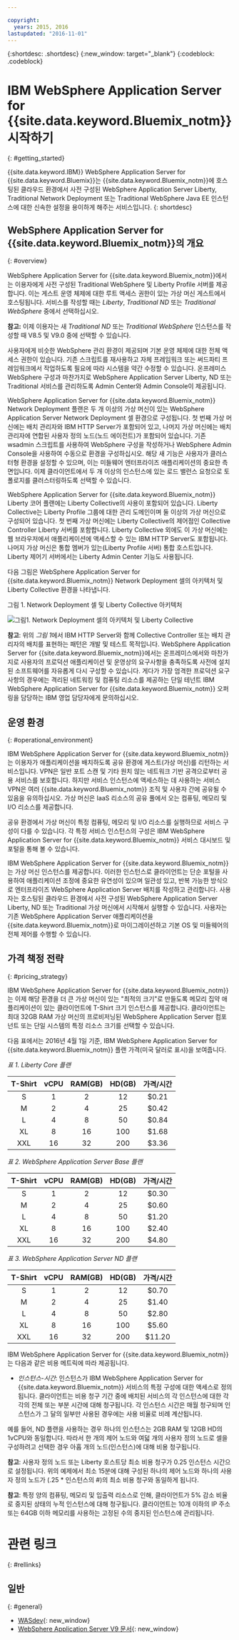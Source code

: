 ```yaml
---

copyright:
  years: 2015, 2016
lastupdated: "2016-11-01"
---
```


{:shortdesc: .shortdesc}
{:new_window: target="_blank"}
{:codeblock: .codeblock}

# IBM WebSphere Application Server for {{site.data.keyword.Bluemix_notm}} 시작하기
{: #getting_started}

{{site.data.keyword.IBM}} WebSphere Application Server for {{site.data.keyword.Bluemix}}는 {{site.data.keyword.Bluemix_notm}}에 호스팅된 클라우드 환경에서 사전 구성된 WebSphere Application Server Liberty, Traditional Network Deployment 또는 Traditional WebSphere Java EE 인스턴스에 대한 신속한 설정을 용이하게 해주는 서비스입니다.
{: shortdesc}

## WebSphere Application Server for {{site.data.keyword.Bluemix_notm}}의 개요
{: #overview}

WebSphere Application Server for {{site.data.keyword.Bluemix_notm}}에서는 이용자에게 사전 구성된 Traditional WebSphere 및 Liberty Profile 서버를 제공합니다. 이는 게스트 운영 체제에 대한 루트 액세스 권한이 있는 가상 머신 게스트에서 호스팅됩니다. 서비스를 작성할 때는 *Liberty*, *Traditional ND* 또는 *Traditional WebSphere* 중에서 선택하십시오. 

**참고:** 이제 이용자는 새 *Traditional ND* 또는 *Traditional WebSphere* 인스턴스를 작성할 때 V8.5 및 V9.0 중에 선택할 수 있습니다. 

사용자에게 비슷한 WebSphere 관리 환경이 제공되며 기본 운영 체제에 대한
전체 액세스 권한이 있습니다. 기존 스크립트를 재사용하고 자체 프레임워크 또는 써드파티
프레임워크에서 작업하도록 필요에 따라 시스템을 약간 수정할 수 있습니다. 온프레미스 WebSphere 구성과 마찬가지로 WebSphere Application Server Liberty, ND 또는 Traditional 서비스를 관리하도록 Admin Center와 Admin Console이 제공됩니다.

WebSphere Application Server for {{site.data.keyword.Bluemix_notm}} Network Deployment 플랜은 두 개 이상의 가상 머신이 있는 WebSphere Application Server Network Deployment 셀 환경으로 구성됩니다. 첫 번째 가상 머신에는 배치 관리자와 IBM HTTP Server가 포함되어 있고, 나머지 가상 머신에는 배치 관리자에 연합된 사용자 정의 노드(노드 에이전트)가 포함되어 있습니다. 기존 wsadmin 스크립트를 사용하여 WebSphere 구성을 작성하거나
WebSphere Admin Console을 사용하여 수동으로 환경을 구성하십시오. 해당 새 기능은
사용자가 클러스터형 환경을 설정할 수 있으며, 이는 미들웨어 엔터프라이즈 애플리케이션의 중요한 측면입니다. 이제 클라이언트에서 두 개 이상의
인스턴스에 있는 로드 밸런스 요청으로 토폴로지를 클러스터링하도록 선택할 수 있습니다.


WebSphere Application Server for {{site.data.keyword.Bluemix_notm}} Liberty 코어 플랜에는 Liberty Collective의 사용이 포함되어 있습니다. Liberty Collective는 Liberty Profile 그룹에 대한 관리 도메인이며 둘 이상의 가상 머신으로 구성되어 있습니다. 첫 번째
가상 머신에는 Liberty Collective의 제어점인 Collective Controller Liberty 서버를
포함합니다. Liberty Collective 외에도 이 가상 머신에는 웹 브라우저에서
애플리케이션에 액세스할 수 있는 IBM HTTP Server도 포함됩니다. 나머지
가상 머신은 통합 멤버가 있는(Liberty Profile 서버) 통합
호스트입니다. Liberty 제어기 서버에서는 Liberty Admin Center 기능도 사용됩니다.

다음 그림은 WebSphere Application Server for {{site.data.keyword.Bluemix_notm}} Network Deployment 셀의 아키텍처 및 Liberty Collective 환경을 나타냅니다.

그림 1. Network Deployment 셀 및 Liberty Collective 아키텍처

![그림1. Network Deployment 셀의 아키텍처 및 Liberty Collective](images/CellCollectiveDiagram.gif)

**참고**: 위의 *그림 1*에서 IBM HTTP Server와 함께 Collective Controller 또는 배치 관리자의 배치를 표현하는 패턴은 개발 및 테스트 목적입니다. WebSphere Application Server for {{site.data.keyword.Bluemix_notm}}에서는 온프레미스에서와 마찬가지로 사용자의 프로덕션 애플리케이션 및 운영상의 요구사항을 충족하도록 사전에 설치된 소프트웨어를 자유롭게 다시 구성할 수 있습니다. 게다가 가장 엄격한 프로덕션 요구사항의 경우에는 격리된 네트워킹 및 컴퓨팅 리소스를 제공하는 단일 테넌트 IBM WebSphere Application Server for {{site.data.keyword.Bluemix_notm}} 오퍼링을 담당하는 IBM 영업 담당자에게 문의하십시오. 


## 운영 환경
{: #operational_environment}

IBM WebSphere Application Server for {{site.data.keyword.Bluemix_notm}}는 이용자가 애플리케이션을 배치하도록 공유 환경에 게스트(가상 머신)를 리턴하는 서비스입니다. VPN은
일반 포트 스캔 및 기타 원치 않는 네트워크 기반 공격으로부터 공용 서비스를 보호합니다.
하지만 서비스 인스턴스에 액세스하는 데 사용하는 서비스 VPN은 여러 {{site.data.keyword.Bluemix_notm}} 조직 및 사용자 간에 공유될 수 있음을 유의하십시오. 가상 머신은 IaaS 리소스의 공유 풀에서 오는 컴퓨팅, 메모리 및 I/O 리소스를 제공합니다. 

공유 환경에서 가상 머신이 특정 컴퓨팅, 메모리 및 I/O 리소스를 실행하므로
서비스 구성이 다를 수 있습니다. 각 특정 서비스 인스턴스의 구성은 IBM WebSphere Application Server for {{site.data.keyword.Bluemix_notm}} 서비스 대시보드 및 포털을 통해 볼 수 있습니다.

IBM WebSphere Application Server for {{site.data.keyword.Bluemix_notm}}는 가상 머신 인스턴스를 제공합니다. 이러한 인스턴스로 클라이언트는 단순 포털을 사용하여 애플리케이션 조정에 중요한 유연성이 있으며 일관성 있고, 반복 가능한 방식으로 엔터프라이즈 WebSphere Application Server 배치를 작성하고 관리합니다. 사용자는 호스팅된 클라우드 환경에서 사전 구성된 WebSphere Application Server Liberty, ND 또는 Traditional 가상 머신에서 시작해서 실행할 수 있습니다. 사용자는 기존 WebSphere Application Server 애플리케이션을 {{site.data.keyword.Bluemix_notm}}로 마이그레이션하고 기본 OS 및 미들웨어의 전체 제어를 수행할 수 있습니다. 

## 가격 책정 전략
{: #pricing_strategy}

IBM WebSphere Application Server for {{site.data.keyword.Bluemix_notm}}는 이제 해당 환경을 더 큰 가상 머신이 있는 "최적의 크기"로 만들도록 메모리 집약 애플리케이션이 있는 클라이언트에 T-Shirt 크기 인스턴스를 제공합니다. 클라이언트는 최대 32GB RAM 가상 머신의 프로비저닝된 WebSphere Application Server 컴포넌트 또는 단일 시스템의 특정 리소스 크기를 선택할 수 있습니다.

다음 표에서는 2016년 4월 1일 기준, IBM WebSphere Application Server for {{site.data.keyword.Bluemix_notm}} 플랜 가격(미국 달러로 표시)을 보여줍니다.

*표 1. Liberty Core 플랜*

| **T-Shirt** | **vCPU** | **RAM(GB)** | **HD(GB)** | **가격/시간** |       
|:-------------:|:----------:|:--------------:|:-------------:|:--------------:|
| S | 1 | 2 | 12 | $0.21 |
| M | 2 | 4 | 25 | $0.42 |
| L | 4 | 8 | 50 | $0.84 |
| XL | 8 | 16 | 100 | $1.68 |
| XXL | 16 | 32 | 200 | $3.36 |

*표 2. WebSphere Application Server Base 플랜*

| **T-Shirt** | **vCPU** | **RAM(GB)** | **HD(GB)** | **가격/시간** |       
|:-------------:|:----------:|:--------------:|:-------------:|:--------------:|
| S | 1 | 2 | 12 | $0.30 |
| M | 2 | 4 | 25 | $0.60 |
| L | 4 | 8 | 50 | $1.20 |
| XL | 8 | 16 | 100 | $2.40 |
| XXL | 16 | 32 | 200 | $4.80 |

*표 3. WebSphere Application Server ND 플랜*

| **T-Shirt** | **vCPU** | **RAM(GB)** | **HD(GB)** | **가격/시간** |       
|:-------------:|:----------:|:--------------:|:-------------:|:--------------:|
| S | 1 | 2 | 12 | $0.70 |
| M | 2 | 4 | 25 | $1.40 |
| L | 4 | 8 | 50 | $2.80 |
| XL | 8 | 16 | 100 | $5.60 |
| XXL | 16 | 32 | 200 | $11.20 |

<p></p>

IBM WebSphere Application Server for {{site.data.keyword.Bluemix_notm}}는 다음과 같은 비용 메트릭에 따라 제공됩니다. 

*  *인스턴스-시간*: 인스턴스가 IBM WebSphere Application Server for {{site.data.keyword.Bluemix_notm}} 서비스의 특정 구성에 대한 액세스로 정의됩니다. 클라이언트는 비용 청구 기간 중에 배치된 서비스의 각 인스턴스에 대한 각각의 전체 또는 부분 시간에 대해 청구됩니다. 각 인스턴스 시간은 매월 청구되며 인스턴스가 그 달의 일부만 사용된 경우에는 사용 비율로 비례 계산됩니다. 

예를 들어, ND 플랜을 사용하는 경우 하나의 인스턴스는 2GB RAM 및 12GB HD의 1vCPU와 동일합니다. 따라서 한 개의 제어 노드와 여덟 개의 사용자 정의 노드로 셀을 구성하려고 선택한 경우 아홉 개의 노드(인스턴스)에 대해 비용 청구됩니다.

**참고**: 사용자 정의 노드 또는 Liberty 호스트당 최소 비용 청구가 0.25 인스턴스 시간으로 설정됩니다. 위의 예제에서 최소 15분에 대해 구성된 하나의 제어 노드와 하나의 사용자 정의 노드가 (.25 * 인스턴스의 #)의 최소 비용 청구와 동일하게 됩니다.

**참고**: 특정 양의 컴퓨팅, 메모리 및 입출력 리소스로 인해, 클라이언트가 5% 감소 비율로 중지된 상태의 누적 인스턴스에 대해 청구됩니다. 클라이언트는 10개 이하의 IP 주소 또는 64GB 이하 메모리를 사용하는 고정된 수의 중지된 인스턴스에 관리됩니다. 

# 관련 링크
{: #rellinks}
## 일반
{: #general}
* [WASdev](https://developer.ibm.com/wasdev/){: new_window}
* [WebSphere Application Server V9 문서](http://www.ibm.com/support/knowledgecenter/SSEQTP_9.0.0/as_ditamaps/was900_welcome_base.html){: new_window}
